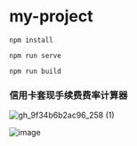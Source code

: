 # my-project

```
npm install
```

```
npm run serve
```

```
npm run build
```

### 信用卡套现手续费费率计算器 

![gh_9f34b6b2ac96_258 (1)](https://user-images.githubusercontent.com/47469925/170265304-de10fb8a-be2c-41be-8774-cacfa6553516.jpg)
 
![image](https://user-images.githubusercontent.com/47469925/170264375-d902b9a0-51cb-4231-9e1f-02871328eeaf.png)

